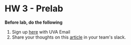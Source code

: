 

#  HW 3 - Prelab



**Before lab, do the following**

1. Sign up [here](https://www.safegraph.com/covid-19-data-consortium) with UVA Email 
2. Share your thoughts on this  [article](https://theoutline.com/post/2490/why-is-this-company-tracking-where-you-are-on-thanksgiving?zd=2&zi=4g52dipk) in your team's slack.



